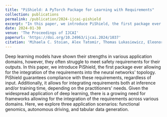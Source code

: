 ```yaml
---
title: "PiShield: A PyTorch Package for Learning with Requirements"
collection: publications
permalink: /publication/2024-ijcai-pishield
excerpt: "In this paper, we introduce PiShield, the first package ever allowing for the integration of (propositional or linear) requirements into the neural networks' topology. PiShield guarantees compliance with these requirements, regardless of input."
date: 2024-01-30
venue: 'The Proceedings of IJCAI'
paperurl: 'https://doi.org/10.24963/ijcai.2024/1037'
citation: 'Mihaela C. Stoian, Alex Tatomir, Thomas Lukasiewicz, Eleonora Giunchiglia. PiShield: A PyTorch Package for Learning with Requirements. In Proceedings of International Joint Conference on Artificial Intelligence (IJCAI), 2024.'
---
```


Deep learning models have shown their strengths in various application domains, however, they often struggle to meet safety requirements for their outputs. In this paper, we introduce PiShield, the first package ever allowing for the integration of the requirements into the neural networks' topology. PiShield guarantees compliance with these requirements, regardless of input. Additionally, it allows for integrating requirements both at inference and/or training time, depending on the practitioners' needs. Given the widespread application of deep learning, there is a growing need for frameworks allowing for the integration of the requirements across various domains. Here, we explore three application scenarios: functional genomics, autonomous driving, and tabular data generation. 

[//]: # (Paper available [here]&#40;https://arxiv.org/abs/2402.18285&#41;.)

